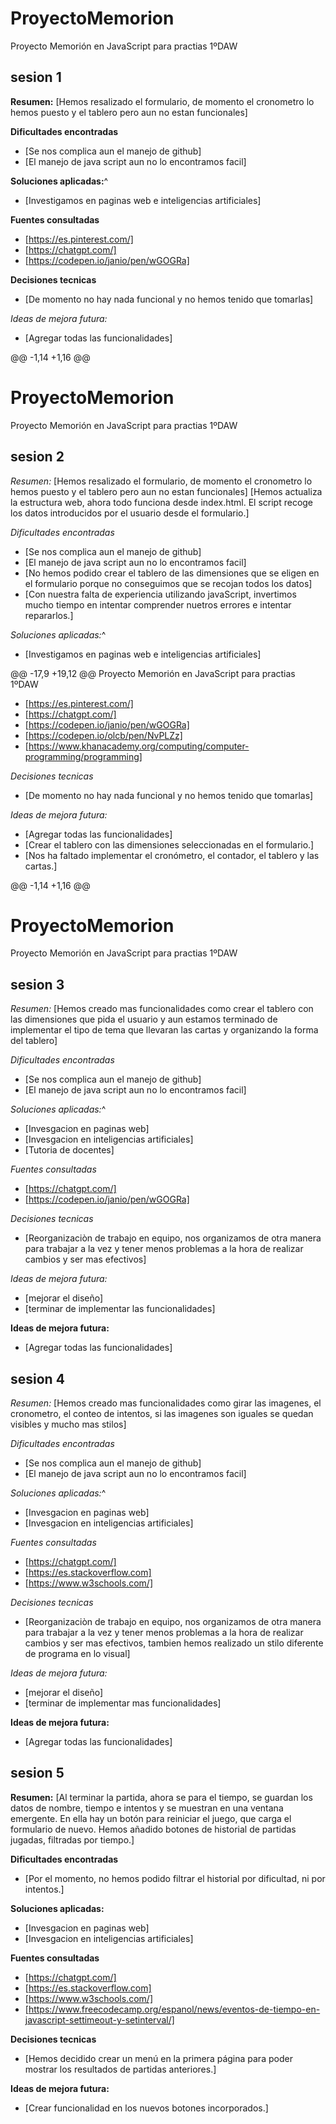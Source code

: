 # ProyectoMemorion
Proyecto Memorión en JavaScript para practias 1ºDAW

## sesion 1

**Resumen:**
[Hemos resalizado el formulario, de momento el cronometro lo hemos puesto y el tablero pero aun no estan funcionales]

**Dificultades encontradas**
- [Se nos complica aun el manejo de github]
- [El manejo de java script aun no lo encontramos facil]

**Soluciones aplicadas:**^
- [Investigamos en paginas web e inteligencias artificiales]

**Fuentes consultadas**
- [https://es.pinterest.com/]
- [https://chatgpt.com/]
- [https://codepen.io/janio/pen/wGOGRa]
 
 **Decisiones tecnicas**
 - [De momento no hay nada funcional y no hemos tenido que tomarlas]


 *Ideas de mejora futura:*
 - [Agregar todas las funcionalidades]

@@ -1,14 +1,16 @@
# ProyectoMemorion
Proyecto Memorión en JavaScript para practias 1ºDAW

## sesion 2

*Resumen:*
[Hemos resalizado el formulario, de momento el cronometro lo hemos puesto y el tablero pero aun no estan funcionales]
[Hemos actualiza la estructura web, ahora todo funciona desde index.html. El script recoge los datos introducidos por el usuario desde el formulario.]

*Dificultades encontradas*
- [Se nos complica aun el manejo de github]
- [El manejo de java script aun no lo encontramos facil]
- [No hemos podido crear el tablero de las dimensiones que se eligen en el formulario porque no conseguimos que se recojan todos los datos]
- [Con nuestra falta de experiencia utilizando javaScript, invertimos mucho tiempo en intentar comprender nuetros errores e intentar repararlos.]

*Soluciones aplicadas:*^
- [Investigamos en paginas web e inteligencias artificiales]

@@ -17,9 +19,12 @@ Proyecto Memorión en JavaScript para practias 1ºDAW
- [https://es.pinterest.com/]
- [https://chatgpt.com/]
- [https://codepen.io/janio/pen/wGOGRa]
- [https://codepen.io/olcb/pen/NvPLZz]
- [https://www.khanacademy.org/computing/computer-programming/programming]
 
 *Decisiones tecnicas*
 - [De momento no hay nada funcional y no hemos tenido que tomarlas]

 *Ideas de mejora futura:*
 - [Agregar todas las funcionalidades]
 - [Crear el tablero con las dimensiones seleccionadas en el formulario.]
 - [Nos ha faltado implementar el cronómetro, el contador, el tablero y las cartas.]

@@ -1,14 +1,16 @@
# ProyectoMemorion
Proyecto Memorión en JavaScript para practias 1ºDAW

## sesion 3

*Resumen:*
[Hemos creado mas funcionalidades como crear el tablero con las dimensiones que pida el usuario y aun estamos terminado de implementar el tipo de tema que llevaran las cartas y organizando la forma del tablero]

*Dificultades encontradas*
- [Se nos complica aun el manejo de github]
- [El manejo de java script aun no lo encontramos facil]

*Soluciones aplicadas:*^
- [Invesgacion en paginas web]
- [Invesgacion en inteligencias artificiales]
- [Tutoria de docentes]

*Fuentes consultadas*
- [https://chatgpt.com/]
- [https://codepen.io/janio/pen/wGOGRa]
 
 *Decisiones tecnicas*
 - [Reorganizaciòn de trabajo en equipo, nos organizamos de otra manera para trabajar a la vez y tener menos problemas a la hora de realizar cambios y ser mas efectivos]

 *Ideas de mejora futura:*
 - [mejorar el diseño]
 - [terminar de implementar las funcionalidades]

 **Ideas de mejora futura:**
 - [Agregar todas las funcionalidades]

## sesion 4

*Resumen:*
[Hemos creado mas funcionalidades como girar las imagenes, el cronometro, el conteo de intentos, si las imagenes son iguales se quedan visibles y mucho mas stilos]

*Dificultades encontradas*
- [Se nos complica aun el manejo de github]
- [El manejo de java script aun no lo encontramos facil]

*Soluciones aplicadas:*^
- [Invesgacion en paginas web]
- [Invesgacion en inteligencias artificiales]

*Fuentes consultadas*
- [https://chatgpt.com/]
- [https://es.stackoverflow.com]
- [https://www.w3schools.com/]
 
 *Decisiones tecnicas*
 - [Reorganizaciòn de trabajo en equipo, nos organizamos de otra manera para trabajar a la vez y tener menos problemas a la hora de realizar cambios y ser mas efectivos, tambien hemos realizado un stilo diferente de programa en lo visual]

 *Ideas de mejora futura:*
 - [mejorar el diseño]
 - [terminar de implementar mas funcionalidades]

 **Ideas de mejora futura:**
 - [Agregar todas las funcionalidades]


 ## sesion 5

**Resumen:**
[Al terminar la partida, ahora se para el tiempo, se guardan los datos de nombre, tiempo e intentos y se muestran en una ventana emergente. En ella hay un botón para reiniciar el juego, que carga el formulario de nuevo. Hemos añadido botones de historial de partidas jugadas, filtradas por tiempo.]

**Dificultades encontradas**
- [Por el momento, no hemos podido filtrar el historial por dificultad, ni por intentos.]

**Soluciones aplicadas:**
- [Invesgacion en paginas web]
- [Invesgacion en inteligencias artificiales]

**Fuentes consultadas**
- [https://chatgpt.com/]
- [https://es.stackoverflow.com]
- [https://www.w3schools.com/]
- [https://www.freecodecamp.org/espanol/news/eventos-de-tiempo-en-javascript-settimeout-y-setinterval/]
 
 **Decisiones tecnicas**
 - [Hemos decidido crear un menú en la primera página para poder mostrar los resultados de partidas anteriores.]

 **Ideas de mejora futura:**
 - [Crear funcionalidad en los nuevos botones incorporados.]
